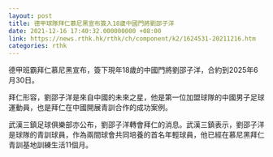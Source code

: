```yaml
---
layout: post
title: 德甲球隊拜仁慕尼黑宣布簽入18歲中國門將劉邵子洋
date: 2021-12-16 17:40:32.000000000 +08:00
link: https://news.rthk.hk/rthk/ch/component/k2/1624531-20211216.htm
categories: rthk
---
```


德甲班霸拜仁慕尼黑宣布，簽下現年18歲的中國門將劉邵子洋，合約到2025年6月30日。

拜仁形容，劉邵子洋是來自中國的未來之星，他是第一位加盟球隊的中國男子足球運動員，也是拜仁在中國開展青訓合作的成功案例。

武漢三鎮足球俱樂部亦公布，劉邵子洋轉會拜仁的消息。武漢三鎮表示，劉邵子洋是球隊的青訓球員，作為兩間球會共同培養的首名年輕球員，他已經在慕尼黑拜仁青訓基地訓練生活11個月。
